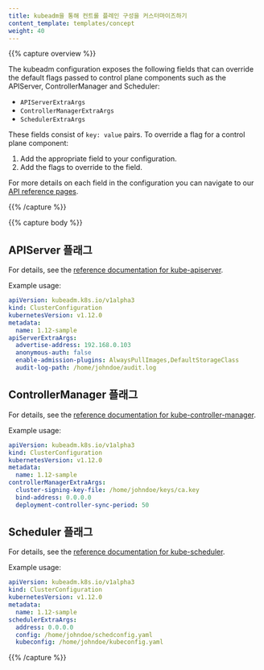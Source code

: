 ```yaml
---
title: kubeadm을 통해 컨트롤 플레인 구성을 커스터마이즈하기
content_template: templates/concept
weight: 40
---
```


{{% capture overview %}}

The kubeadm configuration exposes the following fields that can override the default flags passed to control plane components such as the APIServer, ControllerManager and Scheduler:

- `APIServerExtraArgs`
- `ControllerManagerExtraArgs`
- `SchedulerExtraArgs`

These fields consist of `key: value` pairs. To override a flag for a control plane component:

1.  Add the appropriate field to your configuration.
2.  Add the flags to override to the field.

For more details on each field in the configuration you can navigate to our
[API reference pages](https://godoc.org/k8s.io/kubernetes/cmd/kubeadm/app/apis/kubeadm#ClusterConfiguration).

{{% /capture %}}

{{% capture body %}}

## APIServer 플래그

For details, see the [reference documentation for kube-apiserver](https://kubernetes.io/docs/reference/command-line-tools-reference/kube-apiserver/).

Example usage:
```yaml
apiVersion: kubeadm.k8s.io/v1alpha3
kind: ClusterConfiguration
kubernetesVersion: v1.12.0
metadata:
  name: 1.12-sample
apiServerExtraArgs:
  advertise-address: 192.168.0.103
  anonymous-auth: false
  enable-admission-plugins: AlwaysPullImages,DefaultStorageClass
  audit-log-path: /home/johndoe/audit.log
```

## ControllerManager 플래그

For details, see the [reference documentation for kube-controller-manager](https://kubernetes.io/docs/reference/command-line-tools-reference/kube-controller-manager/).

Example usage:
```yaml
apiVersion: kubeadm.k8s.io/v1alpha3
kind: ClusterConfiguration
kubernetesVersion: v1.12.0
metadata:
  name: 1.12-sample
controllerManagerExtraArgs:
  cluster-signing-key-file: /home/johndoe/keys/ca.key
  bind-address: 0.0.0.0
  deployment-controller-sync-period: 50
```

## Scheduler 플래그

For details, see the [reference documentation for kube-scheduler](https://kubernetes.io/docs/reference/command-line-tools-reference/kube-scheduler/).

Example usage:
```yaml
apiVersion: kubeadm.k8s.io/v1alpha3
kind: ClusterConfiguration
kubernetesVersion: v1.12.0
metadata:
  name: 1.12-sample
schedulerExtraArgs:
  address: 0.0.0.0
  config: /home/johndoe/schedconfig.yaml
  kubeconfig: /home/johndoe/kubeconfig.yaml
```

{{% /capture %}}
